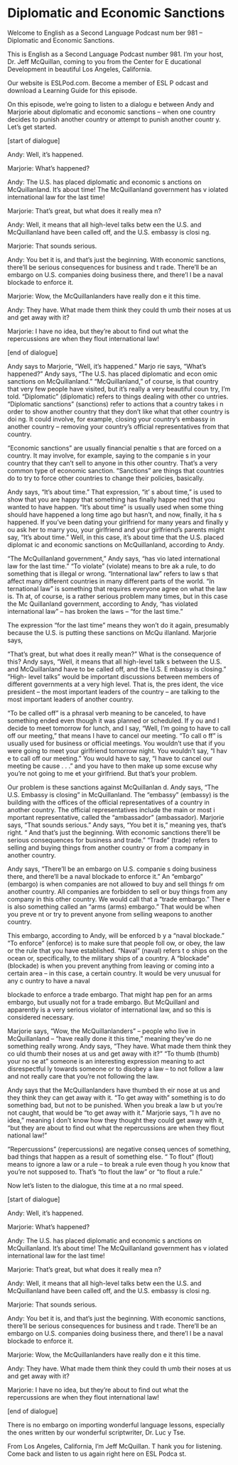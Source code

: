 # Diplomatic and Economic Sanctions

Welcome to English as a Second Language Podcast num ber 981 – Diplomatic and Economic Sanctions.  

This is English as a Second Language Podcast number  981. I’m your host, Dr. Jeff McQuillan, coming to you from the Center for E ducational Development in beautiful Los Angeles, California.  

Our website is ESLPod.com. Become a member of ESL P odcast and download a Learning Guide for this episode.  

On this episode, we’re going to listen to a dialogu e between Andy and Marjorie about diplomatic and economic sanctions – when one country decides to punish another country or attempt to punish another countr y. Let’s get started. 

[start of dialogue] 

Andy: Well, it’s happened. 

Marjorie: What’s happened? 

Andy: The U.S. has placed diplomatic and economic s anctions on McQuillanland. It’s about time! The McQuillanland government has v iolated international law for the last time! 

Marjorie: That’s great, but what does it really mea n? 

Andy: Well, it means that all high-level talks betw een the U.S. and McQuillanland have been called off, and the U.S. embassy is closi ng. 

Marjorie: That sounds serious. 

Andy: You bet it is, and that’s just the beginning.  With economic sanctions, there’ll be serious consequences for business and t rade. There’ll be an embargo on U.S. companies doing business there, and there’l l be a naval blockade to enforce it. 

Marjorie: Wow, the McQuillanlanders have really don e it this time. 

Andy: They have. What made them think they could th umb their noses at us and get away with it?  

 Marjorie: I have no idea, but they’re about to find  out what the repercussions are when they flout international law! 

[end of dialogue]  

Andy says to Marjorie, “Well, it’s happened.” Marjo rie says, “What’s happened?” Andy says, “The U.S. has placed diplomatic and econ omic sanctions on McQuillanland.” “McQuillanland,” of course, is that  country that very few people have visited, but it’s really a very beautiful coun try, I’m told. “Diplomatic” (diplomatic) refers to things dealing with other co untries. “Diplomatic sanctions” (sanctions) refer to actions that a country takes i n order to show another country that they don’t like what that other country is doi ng. It could involve, for example, closing your country’s embassy in another country –  removing your country’s official representatives from that country.  

“Economic sanctions” are usually financial penaltie s that are forced on a country. It may involve, for example, saying to the companie s in your country that they can’t sell to anyone in this other country. That’s a very common type of economic sanction. “Sanctions” are things that countries do to try to force other countries to change their policies, basically.  

Andy says, “It’s about time.” That expression, “it’ s about time,” is used to show that you are happy that something has finally happe ned that you wanted to have happen. “It’s about time” is usually used when some thing should have happened a long time ago but hasn’t, and now, finally, it ha s happened. If you’ve been dating your girlfriend for many years and finally y ou ask her to marry you, your girlfriend and your girlfriend’s parents might say,  “It’s about time.” Well, in this case, it’s about time that the U.S. placed diplomat ic and economic sanctions on McQuillanland, according to Andy.  

“The McQuillanland government,” Andy says, “has vio lated international law for the last time.” “To violate” (violate) means to bre ak a rule, to do something that is illegal or wrong. “International law” refers to law s that affect many different countries in many different parts of the world. “In ternational law” is something that requires everyone agree on what the law is. Th at, of course, is a rather serious problem many times, but in this case the Mc Quillanland government, according to Andy, “has violated international law”  – has broken the laws – “for the last time.”  

The expression “for the last time” means they won’t  do it again, presumably because the U.S. is putting these sanctions on McQu illanland. Marjorie says,  

“That’s great, but what does it really mean?” What is the consequence of this? Andy says, “Well, it means that all high-level talk s between the U.S. and McQuillanland have to be called off, and the U.S. E mbassy is closing.” “High- level talks” would be important discussions between  members of different governments at a very high level. That is, the pres ident, the vice president – the most important leaders of the country – are talking  to the most important leaders of another country.  

“To be called off” is a phrasal verb meaning to be canceled, to have something ended even though it was planned or scheduled. If y ou and I decide to meet tomorrow for lunch, and I say, “Well, I’m going to have to call off our meeting,” that means I have to cancel our meeting. “To call o ff” is usually used for business or official meetings. You wouldn’t use that if you were going to meet your girlfriend tomorrow night. You wouldn’t say, “I hav e to call off our meeting.” You would have to say, “I have to cancel our meeting be cause . . .” and you have to then make up some excuse why you’re not going to me et your girlfriend. But that’s your problem.  

Our problem is these sanctions against McQuillanlan d. Andy says, “The U.S. Embassy is closing” in McQuillanland. The “embassy”  (embassy) is the building with the offices of the official representatives of  a country in another country. The official representatives include the main or most i mportant representative, called the “ambassador” (ambassador). Marjorie says, “That  sounds serious.” Andy says, “You bet it is,” meaning yes, that’s right. “ And that’s just the beginning. With economic sanctions there’ll be serious consequences  for business and trade.” “Trade” (trade) refers to selling and buying things  from another country or from a company in another country.  

Andy says, “There’ll be an embargo on U.S. companie s doing business there, and there’ll be a naval blockade to enforce it.” An  “embargo” (embargo) is when companies are not allowed to buy and sell things fr om another country. All companies are forbidden to sell or buy things from any company in this other country. We would call that a “trade embargo.” Ther e is also something called an “arms (arms) embargo.” That would be when you preve nt or try to prevent anyone from selling weapons to another country.  

This embargo, according to Andy, will be enforced b y a “naval blockade.” “To enforce” (enforce) is to make sure that people foll ow, or obey, the law or the rule that you have established. “Naval” (naval) refers t o ships on the ocean or, specifically, to the military ships of a country. A  “blockade” (blockade) is when you prevent anything from leaving or coming into a certain area – in this case, a certain country. It would be very unusual for any c ountry to have a naval  

blockade to enforce a trade embargo. That might hap pen for an arms embargo, but usually not for a trade embargo. But McQuillanl and apparently is a very serious violator of international law, and so this is considered necessary. 

Marjorie says, “Wow, the McQuillanlanders” – people  who live in McQuillanland – “have really done it this time,” meaning they’ve do ne something really wrong. Andy says, “They have. What made them think they co uld thumb their noses at us and get away with it?” “To thumb (thumb) your no se at” someone is an interesting expression meaning to act disrespectful ly towards someone or to disobey a law – to not follow a law and not really care that you’re not following the law.  

Andy says that the McQuillanlanders have thumbed th eir nose at us and they think they can get away with it. “To get away with”  something is to do something bad, but not to be punished. When you break a law b ut you’re not caught, that would be “to get away with it.” Marjorie says, “I h ave no idea,” meaning I don’t know how they thought they could get away with it, “but they are about to find out what the repercussions are when they flout national  law!”  

“Repercussions” (repercussions) are negative conseq uences of something, bad things that happen as a result of something else. “ To flout” (flout) means to ignore a law or a rule – to break a rule even thoug h you know that you’re not supposed to. That’s “to flout the law” or “to flout  a rule.” 

Now let’s listen to the dialogue, this time at a no rmal speed.  

[start of dialogue] 

Andy: Well, it’s happened. 

Marjorie: What’s happened? 

Andy: The U.S. has placed diplomatic and economic s anctions on McQuillanland. It’s about time! The McQuillanland government has v iolated international law for the last time! 

Marjorie: That’s great, but what does it really mea n? 

Andy: Well, it means that all high-level talks betw een the U.S. and McQuillanland have been called off, and the U.S. embassy is closi ng. 

Marjorie: That sounds serious.  

 Andy: You bet it is, and that’s just the beginning.  With economic sanctions, there’ll be serious consequences for business and t rade. There’ll be an embargo on U.S. companies doing business there, and there’l l be a naval blockade to enforce it. 

Marjorie: Wow, the McQuillanlanders have really don e it this time. 

Andy: They have. What made them think they could th umb their noses at us and get away with it? 

Marjorie: I have no idea, but they’re about to find  out what the repercussions are when they flout international law! 

[end of dialogue]  

There is no embargo on importing wonderful language  lessons, especially the ones written by our wonderful scriptwriter, Dr. Luc y Tse. 

From Los Angeles, California, I’m Jeff McQuillan. T hank you for listening. Come back and listen to us again right here on ESL Podca st. 

